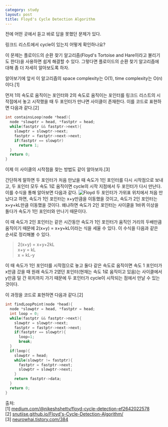 ```yaml
---
category: study
layout: post
title: Floyd's Cycle Detection Algorithm
---
```

전에 어떤 곳에서 듣고 바로 답을 못했던 문제가 있다.

링크드 리스트에서 cycle이 있는지 어떻게 확인하나요?

이 문제는 플로이드의 순환 찾기 알고리즘(Floyd's Tortoise and Hare이라고 불리기도 한다)을 사용하면 쉽게 해결할 수 있다.
그렇다면 플로이드의 순환 찾기 알고리즘에 대해 좀 더 자세히 알아보도록 하자.

알아보기에 앞서 이 알고리즘의 space complexity는 O(1), time complexity는 O(n)이다.[1]

먼저 1의 속도로 움직이는 포인터와 2의 속도로 움직이는 포인터를 링크드 리스트의 시작점에서 놓고 시작했을 때 두 포인터가 만나면 사이클이 존재한다.
이를 코드로 표현하면 다음과 같다.[2]

```c
int containsLoop(node *head){
  node *slowptr = head, *fastptr = head;
  while(fastptr && fastptr->next){
    slowptr = slowptr->next;
    fastptr = fastptr->next->next;
    if(fastptr == slowptr)
      return 1;
  }
  return 0;
}  
```

이제 이 사이클의 시작점을 찾는 방법도 같이 알아보자.[3]

간단하게 말하면 두 포인터가 처음 만났을 때 속도가 1인 포인터를 다시 시작점으로 보내고, 두 포인터 모두 속도 1로 움직이면 cycle의 시작 지점에서 두 포인터가 다시 만난다. 이를 수식을 통해 알아보면 다음과 같다.
![Floyd](https://gityunjae.github.io/images/Floyd.png)
두 포인터가 가위표 위치에서 처음 만났다고 하면, 속도가 1인 포인터는 x+y만큼을 이동했을 것이고, 속도가 2인 포인터는 x+y+kL만큼 이동했을 것이다.
왜냐하면 속도가 2인 포인터는 사이클을 1바퀴 이상을 돌다가 속도가 1인 포인터와 만나기 때문이다.

이 때 속도가 2인 포인터는 같은 시간동안 속도가 1인 포인터가 움직인 거리의 두배만큼 움직이기 때문에 2(x+y) = x+y+kL이라는 식을 세울 수 있다.
이 수식을 다음과 같은 순서로 정리해볼 수 있다.

> 2(x+y) = x+y+2kL <br>
> x+y = kL <br>
> x = kL-y <br>

이 때 속도가 1인 포인터를 시작점으로 놓고 둘다 같은 속도로 움직이면 속도 1 포인터가 x만큼 갔을 때 원래 속도가 2였던 포인터(현재는 속도 1로 움직이고 있음)는 사이클에서 y만큼 덜 간 위치까지 가기 때문에 두 포인터가 cycle이 시작되는 점에서 만날 수 있는 것이다.

이 과정을 코드로 표현하면 다음과 같다.[2]
```c
int findLoopPoint(node *head){
  node *slowptr = head, *fastptr = head;
  int loop = 0;
  while(fastptr && fastptr->next){
    slowptr = slowptr->next;
    fastptr = fastptr->next->next;
    if(fastptr == slowptr){
      loop=1;
      break;
  }
  if(loop){
    slowptr = head;
    while(slowptr != fastptr){
      fastptr = fastptr->next;
      slowptr = slowptr->next;
    }
    return fastptr->data;
  }
  return 0;
}
```


출처:<br>
[1] <a href="https://medium.com/@nikeshshetty/floyd-cycle-detection-ef2642022578">medium.com/@nikeshshetty/floyd-cycle-detection-ef2642022578</a><br>
[2] <a href="https://snutiise.github.io/Floyd's-Cycle-Detection-Algorithm/">snutiise.github.io/Floyd's-Cycle-Detection-Algorithm/</a><br>
[3] <a href="https://neurowhai.tistory.com/384">neurowhai.tistory.com/384</a>
